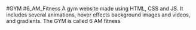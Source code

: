 #GYM
#6_AM_Fitness
A gym website made using HTML, CSS and JS.
It includes several animations, hover effects background images and videos, and gradients.
The GYM is called 6 AM fitness
